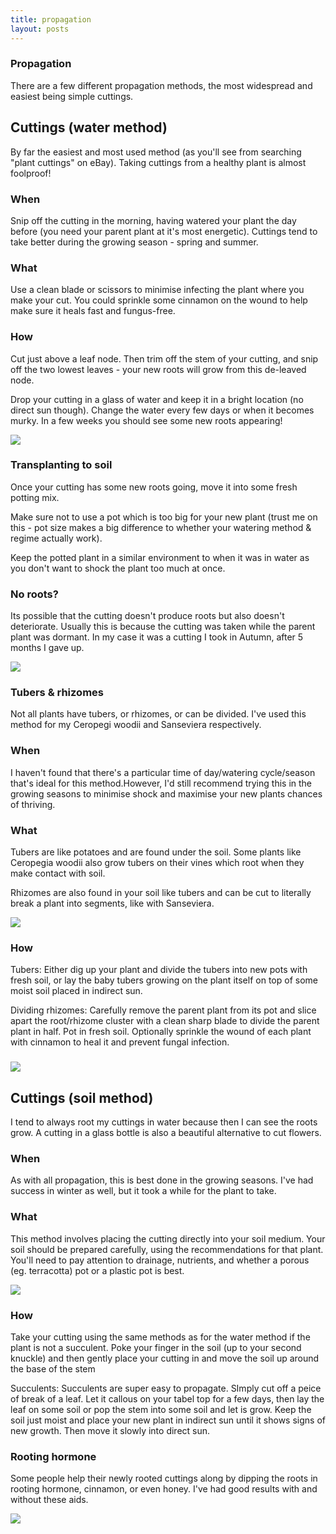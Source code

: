 ```yaml
---
title: propagation
layout: posts
---
```



<!-- Text section -->
<section>
    <article> 
        <div class="text-item">
            <h1>Propagation</h1>
            <p>There are a few different propagation methods, the most widespread and easiest being simple
                cuttings.</p>
        </div>
    </article>
</section>


<!-- Cuttings (water method) section -->
<section>
    <article>
        <div class="about">
            <div class="text-item">
                <h2>Cuttings (water method)</h2>
                <p>By far the easiest and most used method (as you'll see from searching "plant cuttings" on eBay). Taking cuttings from a healthy plant is almost foolproof!</p>
                <h3>When</h3>
                <p>Snip off the cutting in the morning, having watered your plant the day before (you need your parent plant at it's most energetic). Cuttings tend to take better during the growing season - spring and summer.</p>
                <h3>What</h3>
                <p>Use a clean blade or scissors to minimise infecting the plant where you make your cut. You could sprinkle some cinnamon on the wound to help make sure it heals fast and fungus-free.</p>
                <h3>How</h3>
                <p>Cut just above a leaf node. Then trim off the stem of your cutting, and snip off the two lowest leaves - your new roots will grow from this de-leaved node.</p>
                <p>Drop your cutting in a glass of water and keep it in a bright location (no direct sun though). Change the water every few days or when it becomes murky. In a few weeks you should see some new roots appearing!</p>
            </div>
            <img src="/plog/resources/images/plog/HederaHelix_1.jpg">
        </div>
        <div class="about">
            <div class="text-item">
                <h3>Transplanting to soil</h3>
                <p>Once your cutting has some new roots going, move it into some fresh potting mix.</p>
                <p>Make sure not to use a pot which is too big for your new plant (trust me on this - pot size makes a big difference to whether your watering method & regime actually work).</p>
                <p>Keep the potted plant in a similar environment to when it was in water as you don't want to shock the plant too much at once.</p>
                <h3>No roots?</h3>
                <p>Its possible that the cutting doesn't produce roots but also doesn't deteriorate. Usually this is because the cutting was taken while the parent plant was dormant. In my case it was a cutting I took in Autumn, after 5 months I gave up.</p>
            </div>
            <img src="/plog/resources/images/plog/HederaHelix_2.jpg">
        </div>
    </article>
</section>


<!-- Tubers & rhizomes method section -->

<section>
    <article>
        <div class="about">
            <div class="text-item">
                <h3>Tubers & rhizomes</h3>
                <p>Not all plants have tubers, or rhizomes, or can be divided. I've used this method for my Ceropegi woodii and Sanseviera respectively.</p>
                <h3>When</h3>
                <p>I haven't found that there's a particular time of day/watering cycle/season that's ideal for this method.However, I'd still recommend trying this in the growing seasons to minimise shock and maximise your new plants chances of thriving.</p>
                <h3>What</h3>
                <p>Tubers are like potatoes and are found under the soil. Some plants like Ceropegia woodii also grow tubers on their vines which root when they make contact with soil.</p>
                <p>Rhizomes are also found in your soil like tubers and can be cut to literally break a plant into segments, like with Sanseviera.</p>
            </div>
            <img src="/plog/resources/images/plog/CeropegiaWoodii_3.jpg">
        </div>
        <div class="about">
            <div class="text-item">
                <h3>How</h3>
                <p>Tubers: Either dig up your plant and divide the tubers into new pots with fresh soil, or lay the baby tubers growing on the plant itself on top of some moist soil placed in indirect sun.</p>
                <p>Dividing rhizomes: Carefully remove the parent plant from its pot and slice apart the root/rhizome cluster with a clean sharp blade to divide the parent plant in half. Pot in fresh soil. Optionally sprinkle the wound of each plant with cinnamon to heal it and prevent fungal infection.</p>
                <h3></h3>
            </div>
            <img src="/plog/resources/images/plog/CeropegiaWoodii_2.jpg">
        </div>
    </article>
</section>


<!-- Cuttings (soil method) section -->
<section>
    <article>
        <div class="about">
            <div class="text-item">
                <h2>Cuttings (soil method)</h2>
                <p>I tend to always root my cuttings in water because then I can see the roots grow. A cutting in a glass bottle is also a beautiful alternative to cut flowers.</p>
                <h3>When</h3>
                <p>As with all propagation, this is best done in the growing seasons. I've had success in winter as well, but it took a while for the plant to take.</p>
                <h3>What</h3>
                <p>This method involves placing the cutting directly into your soil medium. Your soil should be prepared carefully, using the recommendations for that plant. You'll need to pay attention to drainage, nutrients, and whether a porous (eg. terracotta) pot or a plastic pot is best.</p>
            </div>
            <img src="/plog/resources/images/plog/EpiphyllumAnguliger_2.jpg">
        </div>
        <div class="about">
            <div class="text-item">
                <h3>How</h3>
                <p>Take your cutting using the same methods as for the water method if the plant is not a succulent. Poke your finger in the soil (up to your second knuckle) and then gently place your cutting in and move the soil up around the base of the stem</p>
                <p>Succulents: Succulents are super easy to propagate. SImply cut off a peice of break of a leaf. Let it callous on your tabel top for a few days, then lay the leaf on some soil or pop the stem into some soil and let is grow. Keep the soil just moist and place your new plant in indirect sun until it shows signs of new growth. Then move it slowly into direct sun.</p>
                <h3>Rooting hormone</h3>
                <p>Some people help their newly rooted cuttings along by dipping the roots in rooting hormone, cinnamon, or even honey. I've had good results with and without these aids.</p>
            </div>
            <img src="/plog/resources/images/plog/EpiphyllumAnguliger_3.jpg">
        </div>
    </article>
</section>
